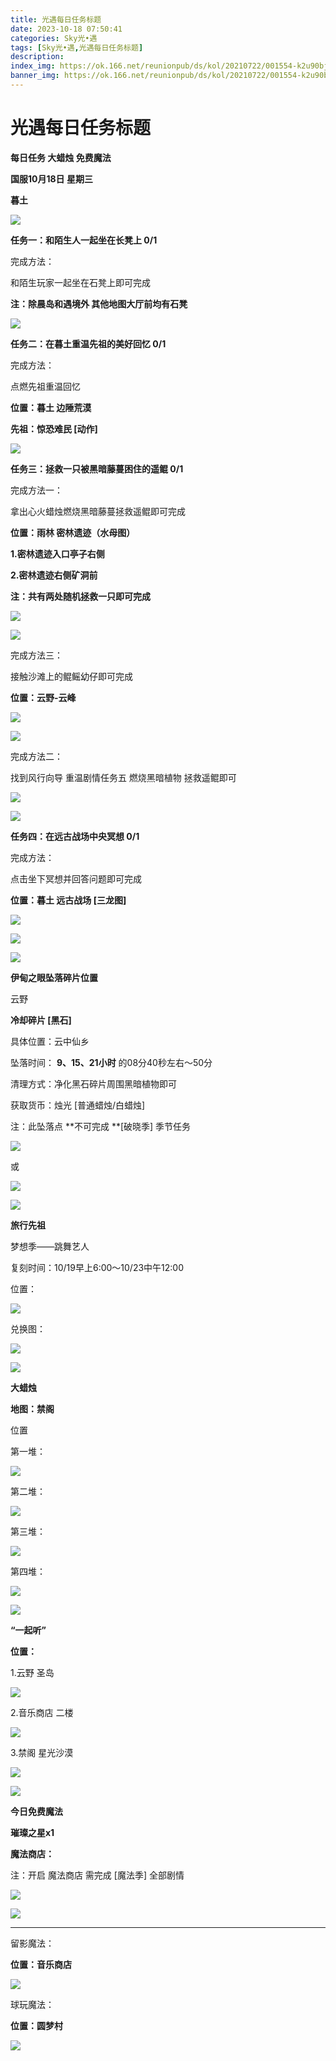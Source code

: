 ```yaml
---
title: 光遇每日任务标题
date: 2023-10-18 07:50:41
categories: Sky光•遇
tags: [Sky光•遇,光遇每日任务标题]
description: 
index_img: https://ok.166.net/reunionpub/ds/kol/20210722/001554-k2u90bj7ay.png?imageView&thumbnail=600x0&type=jpg
banner_img: https://ok.166.net/reunionpub/ds/kol/20210722/001554-k2u90bj7ay.png?imageView&thumbnail=600x0&type=jpg
---
```

# 光遇每日任务标题
**每日任务 大蜡烛 免费魔法**

 **国服10月18日 星期三**

 **暮土**

![](https://img.166.net/reunionpub/ds/kol/20231018/012656-yjsiegld18.jpg)

 **任务一：和陌生人一起坐在长凳上 0/1**

完成方法：

和陌生玩家一起坐在石凳上即可完成

 **注：除晨岛和遇境外 其他地图大厅前均有石凳**

![](https://img.166.net/reunionpub/ds/kol/20231018/000330-l7cqesvhg6.jpeg)

 **任务二：在暮土重温先祖的美好回忆 0/1**

完成方法：

点燃先祖重温回忆

 **位置：暮土 边陲荒漠**

 **先祖：惊恐难民 [动作]**

![](https://img.166.net/reunionpub/ds/kol/20231018/000400-1iovupn095.png)

 **任务三：拯救一只被黑暗藤蔓困住的遥鲲 0/1**

完成方法一：

拿出心火蜡烛燃烧黑暗藤蔓拯救遥鲲即可完成

 **位置：雨林 密林遗迹（水母图）**

 **1.密林遗迹入口亭子右侧**

 **2.密林遗迹右侧矿洞前**

 **注：共有两处随机拯救一只即可完成**

![](https://img.166.net/reunionpub/ds/kol/20231018/000422-c8pn7jqsky.png)

![](https://img.166.net/reunionpub/ds/kol/20231018/000440-zn67wjdyte.png)

完成方法三：

接触沙滩上的鲲鳐幼仔即可完成

 **位置：云野-云峰**

![](https://img.166.net/reunionpub/ds/kol/20231018/012507-9yksw4oan3.jpg)

![](https://img.166.net/reunionpub/ds/kol/20231018/012236-24wh3a5j9c.jpg)

完成方法二：

找到风行向导 重温剧情任务五 燃烧黑暗植物 拯救遥鲲即可

![](https://img.166.net/reunionpub/ds/kol/20231018/000448-0fb3kgqn4e.jpeg)

![](https://img.166.net/reunionpub/ds/kol/20231018/000510-tmu7kwyvrl.png)

 **任务四：在远古战场中央冥想 0/1**

完成方法：

点击坐下冥想并回答问题即可完成

 **位置：暮土 远古战场 [三龙图]**

![](https://img.166.net/reunionpub/ds/kol/20231018/000531-2hksqoj3sm.jpeg)

![](https://img.166.net/reunionpub/ds/kol/20231018/000538-rhp4286fvl.jpeg)

![](https://img.166.net/reunionpub/ds/kol/20231014/003453-vozlin1q8p.png)

 **伊甸之眼坠落碎片位置**

云野

 **冷却碎片 [黑石]**

具体位置：云中仙乡

坠落时间： **9、15、21小时** 的08分40秒左右～50分

清理方式：净化黑石碎片周围黑暗植物即可

获取货币：烛光 [普通蜡烛/白蜡烛]

注：此坠落点 **不可完成  **[破晓季] 季节任务

![](https://img.166.net/reunionpub/ds/kol/20231018/000930-a4o7hjzqgd.jpg)

或

![](https://img.166.net/reunionpub/ds/kol/20231018/000955-sp8oqhrydm.jpeg)

![](https://img.166.net/reunionpub/ds/kol/20231014/002539-7uzhdl3t0m.png)

 **旅行﻿先祖**

梦想季——跳舞艺人

复刻时间：10/19早上6:00～10/23中午12:00

位置：

![](https://img.166.net/reunionpub/ds/kol/20231018/074356-lc089pasfn.jpg)

兑换图：

![](https://img.166.net/reunionpub/ds/kol/20231018/074417-l2b8amisor.jpeg)

![](https://img.166.net/reunionpub/ds/kol/20231014/002539-7uzhdl3t0m.png)

 **大蜡烛**

 **地图：禁阁**

位置

第一堆：

![](https://img.166.net/reunionpub/ds/kol/20231017/234654-8akhz9v7tg.png)

第二堆：

![](https://img.166.net/reunionpub/ds/kol/20231017/234720-9d315nk4sh.jpeg)

第三堆：

![](https://img.166.net/reunionpub/ds/kol/20231017/234735-s5epts37dm.png)

第四堆：

![](https://img.166.net/reunionpub/ds/kol/20231017/234805-rkljesa0u5.png)

![](https://img.166.net/reunionpub/ds/kol/20231014/003005-dok0cb2fuz.png)

 **“一起听”**

 **位置：**

1.云野 圣岛

![](https://img.166.net/reunionpub/ds/kol/20231014/004010-de83b4jwu6.jpeg)

2.音乐商店 二楼

![](https://img.166.net/reunionpub/ds/kol/20231014/004020-k8jwmpg94o.jpeg)

3.禁阁 星光沙漠

![](https://img.166.net/reunionpub/ds/kol/20231014/004040-1mpch2gvy6.png)

![](https://img.166.net/reunionpub/ds/kol/20231014/004048-gyt2imp830.png)

 **今日免费魔法**

 **璀璨之星x1**

 **魔法商店：**

注：开启 魔法商店 需完成 [魔法季] 全部剧情

![](https://img.166.net/reunionpub/ds/kol/20231014/004605-qmuiowanf4.png)

![](https://img.166.net/reunionpub/ds/kol/20231017/234856-t16pk5qm4v.jpeg)

 ****

留影魔法：

 **位置：音乐商店**

![](https://img.166.net/reunionpub/ds/kol/20231014/004941-6k9cb1yuv0.png)

球玩魔法：

 **位置：圆梦村**

![](https://img.166.net/reunionpub/ds/kol/20231014/005022-4hnlvzm7iu.png)

